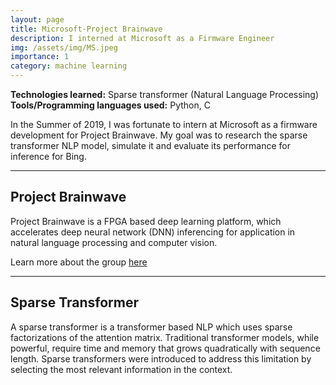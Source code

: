 ```yaml
---
layout: page
title: Microsoft-Project Brainwave 
description: I interned at Microsoft as a Firmware Engineer
img: /assets/img/MS.jpeg
importance: 1
category: machine learning
---
```


**Technologies learned:** Sparse transformer (Natural Language Processing)\
**Tools/Programming languages used:** Python, C

In the Summer of 2019, I was fortunate to intern at Microsoft as a firmware development for Project Brainwave. My goal was to research the sparse transformer NLP model, simulate it and evaluate its performance for inference for Bing.

<hr>

## Project Brainwave 

Project Brainwave is a FPGA based deep learning platform, which accelerates deep neural network (DNN) inferencing for application in natural language processing and computer vision. 

Learn more about the group <a href = "https://www.microsoft.com/en-us/research/project/project-brainwave/"> here </a>

<hr>

## Sparse Transformer 

A sparse transformer is a transformer based NLP which uses sparse factorizations of the attention matrix. Traditional transformer models, while powerful, require time and memory that grows quadratically with sequence length. Sparse transformers were introduced to address this limitation by selecting the most relevant information in the context. 
